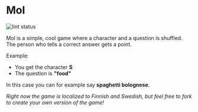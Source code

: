 # Mol
![lint status](https://github.com/Tutrox/Mol/actions/workflows/lint.yml/badge.svg)

Mol is a simple, cool game where a character and a question is shuffled. The person who tells a correct answer gets a point.

Example:

- You get the character **S**
- The question is **"food"**

In this case you can for example say **spaghetti bolognese**.

*Right now the game is localized to Finnish and Swedish, but feel free to fork to create your own version of the game!*
